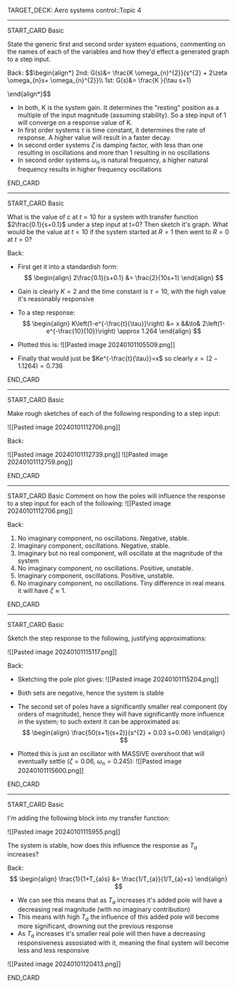 TARGET_DECK: Aero systems control::Topic 4

---

START_CARD
Basic


State the generic first and second order system equations, commenting on the names of each of the variables and how they'd effect a generated graph to a step input.

Back: 
$$\begin{align*}
2nd: G(s)&= \frac{K \omega_{n}^{2}}{s^{2} + 2\zeta \omega_{n}s+ \omega_{n}^{2}}\\\\
1st: G(s)&= \frac{K }{\tau s+1}

\end{align*}$$
- In both, K is the system gain. It determines the "resting" position as a multiple of the input magnitude (assuming stability). So a step input of 1 will converge on a response value of K.
- In first order systems $\tau$ is time constant, it determines the rate of response. A higher value will result in a faster decay.
- In second order systems $\zeta$ is damping factor, with less than one resulting in oscillations and more than 1 resulting in no oscillations
- In second order systems $\omega_{n}$ is natural frequency, a higher natural frequency results in higher frequency oscillations

<!--ID: 1704396522463-->
END_CARD


--------

START_CARD
Basic

What is the value of $c$ at $t=10$ for a system with transfer function $2\frac{0.1}{s+0.1}$ under a step input at t=0? Then sketch it's graph. What would be the value at $t=10$ if the system started at $R=1$ then went to $R=0$ at $t=0$?

Back: 
- First get it into a standardish form:
$$ \begin{align}
2\frac{0.1}{s+0.1} &= \frac{2}{10s+1}
\end{align} $$
- Gain is clearly $K=2$ and the time constant is $\tau=10$, with the high value it's reasonably responsive
- To a step response:
$$ \begin{align}
K\left(1-e^{-\frac{t}{\tau}}\right) &= x &&\to& 2\left(1-e^{-\frac{10}{10}}\right) \approx 1.264 
\end{align} $$

- Plotted this is:
![[Pasted image 20240101105509.png]]

- Finally that would just be $Ke^{-\frac{t}{\tau}}=x$ so clearly $x=(2-1.1264)=0.736$
<!--ID: 1704396522473-->
END_CARD


--------

START_CARD
Basic

Make rough sketches of each of the following responding to a step input:

![[Pasted image 20240101112706.png]]

Back: 

![[Pasted image 20240101112739.png]]
![[Pasted image 20240101112759.png]]
<!--ID: 1704396522480-->
END_CARD


--------

START_CARD
Basic
Comment on how the poles will influence the response to a step input for each of the following:
![[Pasted image 20240101112706.png]]

Back: 
1) No imaginary component, no oscillations. Negative, stable.
2) Imaginary component, oscillations. Negative, stable.
3) Imaginary but no real component, will oscillate at the magnitude of the system
4) No imaginary component, no oscillations. Positive, unstable.
5) Imaginary component, oscillations. Positive, unstable.
6) No imaginary component, no oscillations. Tiny difference in real means it will have $\zeta\approx1$.
<!--ID: 1704396522486-->
END_CARD


--------

START_CARD
Basic

Sketch the step response to the following, justifying approximations:

![[Pasted image 20240101115117.png]]

Back: 
- Sketching the pole plot gives:
![[Pasted image 20240101115204.png]]

- Both sets are negative, hence the system is stable
- The second set of poles have a significantly smaller real component (by orders of magnitude), hence they will have significantly more influence in the system; to such extent it can be approximated as:
$$ \begin{align}
\frac{50(s+1)(s+2)}{s^{2} + 0.03 s+0.06}  
\end{align} $$
- Plotted this is just an oscillator with MASSIVE overshoot that will eventually settle ($\zeta=0.06$, $\omega_{n}=0.245$):
![[Pasted image 20240101115600.png]]
<!--ID: 1704396522492-->
END_CARD


--------

START_CARD
Basic

I'm adding the following block into my transfer function:

![[Pasted image 20240101115955.png]]

The system is stable, how does this influence the response as $T_{a}$ increases?

Back: 
$$ \begin{align}
\frac{1}{1+T_{a}s} &= \frac{1/T_{a}}{1/T_{a}+s}
\end{align} $$
- We can see this means that as $T_{a}$ increases it's added pole will have a decreasing real magnitude (with no imaginary contribution)
- This means with high $T_{a}$ the influence of this added pole will become more significant, drowning out the previous response
- As $T_{a}$ increases it's smaller real pole will then have a decreasing responsiveness assosiated with it, meaning the final system will become less and less responsive

![[Pasted image 20240101120413.png]]
<!--ID: 1704396522497-->
END_CARD






